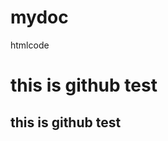 mydoc
=====

htmlcode
<html>
  <h1> this is github test</h1>
  <h2> this is github test</h2>
</html>
